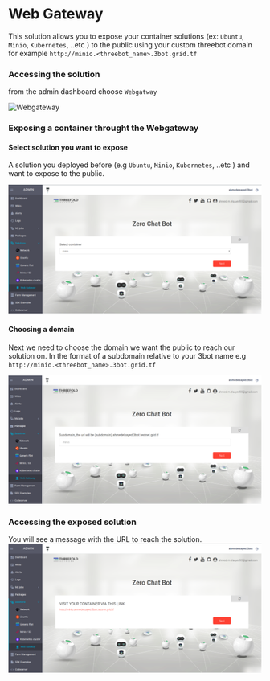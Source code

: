
# Web Gateway

This solution allows you to expose your container solutions (ex: `Ubuntu`, `Minio`, `Kubernetes`, ..etc ) to the public using your custom threebot domain for example `http://minio.<threebot_name>.3bot.grid.tf`

### Accessing the solution

from the admin dashboard choose `Webgatway`

![Webgateway](adminmenu.png)


### Exposing a container throught the Webgateway 


#### Select solution you want to expose

A solution you deployed before (e.g `Ubuntu`, `Minio`, `Kubernetes`, ..etc ) and want to expose to the public.

![](./img/image_1.png)

#### Choosing a domain
Next we need to choose the domain we want the public to reach our solution on. In the format of a subdomain relative to your 3bot name e.g `http://minio.<threebot_name>.3bot.grid.tf`

![](./img/image_2.png)



### Accessing the exposed solution

You will see a message with the URL to reach the solution.
![](./img/image_3.png)

